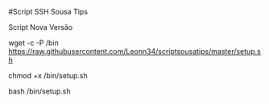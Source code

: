 #Script SSH Sousa Tips 

Script Nova Versão

wget -c -P /bin https://raw.githubusercontent.com/Leonn34/scriptsousatips/master/setup.sh

chmod +x /bin/setup.sh

bash /bin/setup.sh
